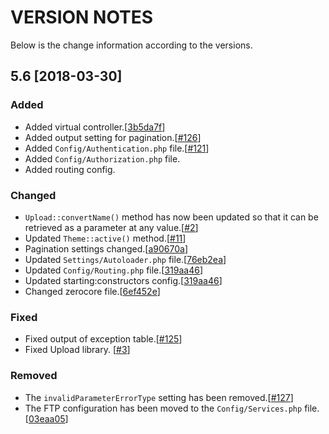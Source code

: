 # VERSION NOTES
Below is the change information according to the versions.

## 5.6 [2018-03-30]

### Added
* Added virtual controller.[[3b5da7f](https://github.com/znframework/znframework/commit/3b5da7fa7a3abc6c1b3fb68f2e73ab826a5de0b4)]
* Added output setting for pagination.[[#126](https://github.com/znframework/znframework/pull/126)]
* Added <code>Config/Authentication.php</code> file.[[#121](https://github.com/znframework/znframework/pull/121)]
* Added <code>Config/Authorization.php</code> file.
* Added routing config.

### Changed
* <code>Upload::convertName()</code> method has now been updated so that it can be retrieved as a parameter at any value.[[#2](https://github.com/znframework/package-filesystem/pull/2)]
* Updated <code>Theme::active()</code> method.[[#11](https://github.com/znframework/package-zerocore/pull/11)]
* Pagination settings changed.[[a90670a](https://github.com/znframework/znframework/commit/a90670a164208dcaf09f1a95ed6ade9fe4af2b8a)]
* Updated <code>Settings/Autoloader.php</code> file.[[76eb2ea](https://github.com/znframework/znframework/commit/76eb2eab2c79d3119f07796a1706ca733776bb0a)]
* Updated <code>Config/Routing.php</code> file.[[319aa46](https://github.com/znframework/znframework/commit/319aa46e9fb82df93b3dac7c0d4512150deb1c54#diff-be805907d6ecc2026b475a710f4df522)]
* Updated starting:constructors config.[[319aa46](https://github.com/znframework/znframework/commit/319aa46e9fb82df93b3dac7c0d4512150deb1c54#diff-6df47e8aa95e707f7db19d574d9ea18a)]
* Changed zerocore file.[[6ef452e](https://github.com/znframework/znframework/commit/6ef452e82f94788a399b7118eb54fe3e834bfc81#diff-bb47b646b30f0cb62354961f00369c3c)]

### Fixed
* Fixed output of exception table.[[#125](https://github.com/znframework/znframework/pull/125)]
* Fixed Upload library. [[#3](https://github.com/znframework/package-filesystem/pull/3)]

### Removed
* The <code>invalidParameterErrorType</code> setting has been removed.[[#127](https://github.com/znframework/znframework/pull/127)]
* The FTP configuration has been moved to the <code>Config/Services.php</code> file.[[03eaa05](https://github.com/znframework/znframework/commit/03eaa0592892a698406752275b33a1988cc4fd81)]
